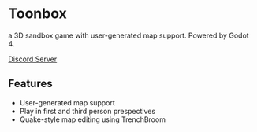 #  Toonbox

a 3D sandbox game with user-generated map support. Powered by Godot 4.

[Discord Server](https://discord.new/kwpAK54dRBjY)

## Features

* User-generated map support
* Play in first and third person prespectives
* Quake-style map editing using TrenchBroom
